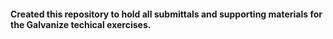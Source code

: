 #### Created this repository to hold all submittals and supporting materials for the Galvanize techical exercises. 
